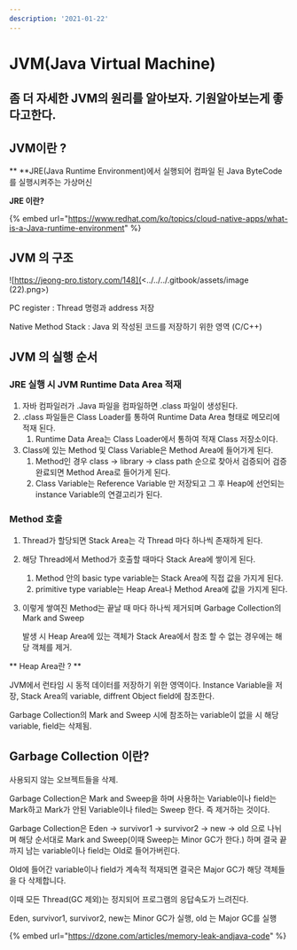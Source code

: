 ```yaml
---
description: '2021-01-22'
---
```


# JVM(Java Virtual Machine)

## 좀 더 자세한 JVM의 원리를 알아보자. 기원알아보는게 좋다고한다.&#x20;

## JVM이란 ?&#x20;

** **JRE(Java Runtime Environment)에서 실행되어 컴파일 된 Java ByteCode를 실행시켜주는 가상머신

**JRE 이란?**

{% embed url="https://www.redhat.com/ko/topics/cloud-native-apps/what-is-a-Java-runtime-environment" %}

## JVM 의 구조

&#x20;

![https://jeong-pro.tistory.com/148](<../../../.gitbook/assets/image (22).png>)

&#x20;PC register : Thread 명령과 address 저장

&#x20;Native Method Stack : Java 외 작성된 코드를 저장하기 위한 영역 (C/C++)

## JVM 의 실행 순서

### &#x20;JRE 실행 시 JVM Runtime Data Area 적재&#x20;

1. 자바 컴파일러가 .Java 파일을 컴파일하면 .class 파일이 생성된다.
2. .class 파일들은 Class Loader를 통하여 Runtime Data Area 형태로 메모리에 적재 된다.&#x20;
   1. &#x20;Runtime Data Area는 Class Loader에서 통하여 적재 Class 저장소이다.
3. Class에 있는 Method 및 Class Variable은 Method Area에 들어가게 된다.
   1. &#x20;Method인 경우 class -> library -> class path 순으로 찾아서 검증되어 검증 완료되면 Method Area로 들어가게 된다.
   2. Class Variable는 Reference Variable 만 저장되고 그 후 Heap에 선언되는 instance Variable의 연결고리가 된다.

### &#x20; Method 호출&#x20;

1. Thread가 할당되면 Stack Area는 각 Thread 마다 하나씩 존재하게 된다.
2. 해당 Thread에서 Method가 호출할 때마다 Stack Area에 쌓이게 된다.
   1. Method 안의 basic type variable는 Stack Area에 직접 값을 가지게 된다.
   2. primitive type variable는 Heap Area나 Method Area에 값을 가지게 된다.
3.  &#x20;이렇게 쌓여진 Method는 끝날 때 마다 하나씩 제거되며 Garbage Collection의 Mark and Sweep

    발생 시 Heap Area에 있는 객체가 Stack Area에서 참조 할 수 없는 경우에는 해당 객체를 제거.

&#x20;**  Heap Area란 ? **

&#x20;     JVM에서 런타임 시 동적 데이터를 저장하기 위한 영역이다. Instance Variable을 저장, Stack Area의 variable, diffrent Object field에 참조한다.

&#x20; Garbage Collection의 Mark and Sweep 시에 참조하는 variable이 없을 시 해당 variable, field는 삭제됨.&#x20;

## Garbage Collection 이란?

&#x20;사용되지 않는 오브젝트들을 삭제.&#x20;

&#x20;Garbage Collection은 Mark and Sweep을 하며 사용하는 Variable이나 field는 Mark하고 Mark가 안된 Variable이나 filed는 Sweep 한다. 즉 제거하는 것이다.

&#x20;Garbage Collection은 Eden -> survivor1 -> survivor2 -> new -> old 으로 나뉘며 해당 순서대로 Mark and Sweep(이때 Sweep는 Minor GC가 한다.) 하며 결국 끝까지 남는 variable이나 field는 Old로 들어가버린다.&#x20;

&#x20;Old에 들어간 variable이나 field가 계속적 적재되면 결국은 Major GC가 해당 객체들을 다 삭제합니다.

이때 모든 Thread(GC 제외)는 정지되어 프로그램의 응답속도가 느려진다.&#x20;

&#x20;Eden, survivor1,  survivor2, new는 Minor GC가 실행, old 는 Major GC를 실행

{% embed url="https://dzone.com/articles/memory-leak-andjava-code" %}



&#x20;
